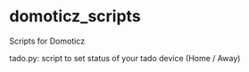 # domoticz_scripts
Scripts for Domoticz

tado.py: script to set status of your tado device (Home / Away)
